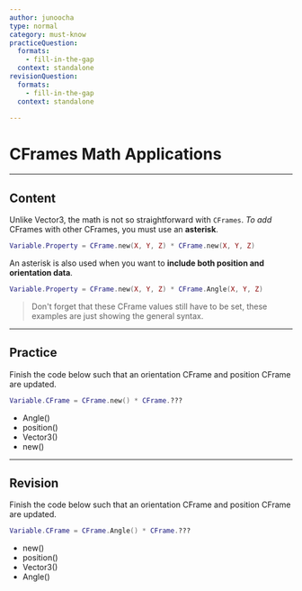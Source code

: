 ```yaml
---
author: junoocha
type: normal
category: must-know
practiceQuestion:
  formats:
    - fill-in-the-gap
  context: standalone
revisionQuestion:
  formats:
    - fill-in-the-gap
  context: standalone

---
```


# CFrames Math Applications
---

## Content

Unlike Vector3, the math is not so straightforward with `CFrames`. *To add* CFrames with other CFrames, you must use an **asterisk**. 

```lua
Variable.Property = CFrame.new(X, Y, Z) * CFrame.new(X, Y, Z)
```

An asterisk is also used when you want to **include both position and orientation data**. 

```lua
Variable.Property = CFrame.new(X, Y, Z) * CFrame.Angle(X, Y, Z)
```

> Don't forget that these CFrame values still have to be set, these examples are just showing the general syntax.

---

## Practice

Finish the code below such that an orientation CFrame and position CFrame are updated.

```lua
Variable.CFrame = CFrame.new() * CFrame.???
```

- Angle()
- position()
- Vector3()
- new()

---

## Revision

Finish the code below such that an orientation CFrame and position CFrame are updated.

```lua
Variable.CFrame = CFrame.Angle() * CFrame.???
```

- new()
- position()
- Vector3()
- Angle()